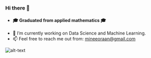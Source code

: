 ### Hi there 👋


- #### :mortar_board: Graduated from applied mathematics 🎓
- 🔭 I’m currently working on Data Science and Machine Learning.
- 📫 Feel free to reach me out from: mineeoraan@gmail.com


![alt-text](https://tenor.com/view/rage-faces-seriously-irritated-gif-15388099.gif)


